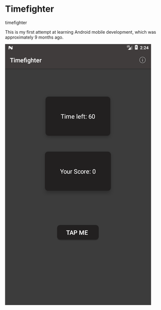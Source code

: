# Timefighter
timefighter

This is my first attempt at learning Android mobile development, which was approximately 9 months ago.


![ page 1](https://github.com/bilalceng/Timefighter/blob/master/timef%C4%B1ghter.png)
